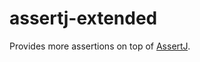 # assertj-extended

Provides more assertions on top of [AssertJ](https://github.com/assertj/assertj-core).
